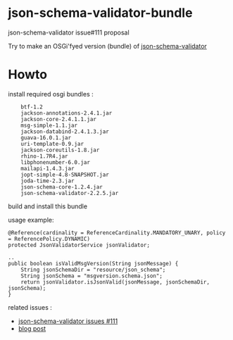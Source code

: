 json-schema-validator-bundle
============================

json-schema-validator issue#111 proposal

Try to make an OSGi'fyed version (bundle) of [json-schema-validator](https://github.com/fge/json-schema-validator)

Howto
=====

install required osgi bundles :

        btf-1.2
        jackson-annotations-2.4.1.jar
        jackson-core-2.4.1.1.jar
        msg-simple-1.1.jar
        jackson-databind-2.4.1.3.jar
        guava-16.0.1.jar
        uri-template-0.9.jar
        jackson-coreutils-1.8.jar
        rhino-1.7R4.jar
        libphonenumber-6.0.jar
        mailapi-1.4.3.jar
        jopt-simple-4.8-SNAPSHOT.jar
        joda-time-2.3.jar
        json-schema-core-1.2.4.jar
        json-schema-validator-2.2.5.jar

build and install this bundle

usage example:

    @Reference(cardinality = ReferenceCardinality.MANDATORY_UNARY, policy = ReferencePolicy.DYNAMIC)
    protected JsonValidatorService jsonValidator;
    
    ..
    public boolean isValidMsgVersion(String jsonMessage) {
        String jsonSchemaDir = "resource/json_schema";
        String jsonSchema = "msgversion.schema.json";
        return jsonValidator.isJsonValid(jsonMessage, jsonSchemaDir, jsonSchema);
    }


related issues :
- [json-schema-validator issues #111](https://github.com/fge/json-schema-validator/issues/111)
- [blog post](http://curiositedevie.blogspot.fr/2014/08/use-json-schema-validator-as-osgi-bundle.html)